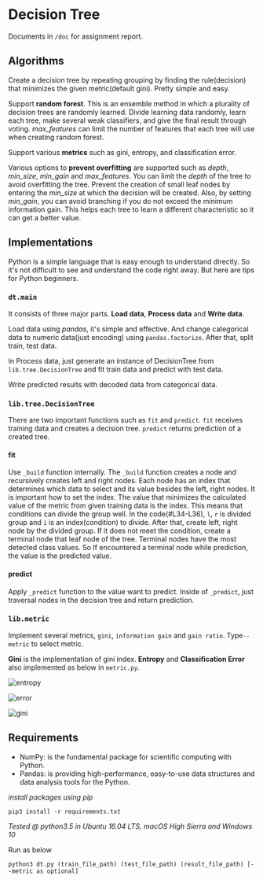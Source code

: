 # Decision Tree

Documents in `/doc` for assignment report.

## Algorithms

Create a decision tree by repeating grouping by finding the rule(decision) that minimizes the given metric(default gini). Pretty simple and easy.

Support **random forest**. This is an ensemble method in which a plurality of decision trees are randomly learned. Divide learning data randomly, learn each tree, make several weak classifiers, and give the final result through voting. *max_features* can limit the number of features that each tree will use when creating random forest.

Support various **metrics** such as gini, entropy, and classification error.

Various options to **prevent overfitting** are supported such as *depth*, *min_size*, *min_gain* and *max_features*. You can limit the *depth* of the tree to avoid overfitting the tree.  Prevent the creation of small leaf nodes by entering the *min_size* at which the decision will be created. Also, by setting *min_gain*, you can avoid branching if you do not exceed the minimum information gain. This helps each tree to learn a different characteristic so it can get a better value.

## Implementations

Python is a simple language that is easy enough to understand directly. So it's not difficult to see and understand the code right away. But here are tips for Python beginners.

### `dt.main`

It consists of three major parts. **Load data**, **Process data** and **Write data**.

Load data using *pandas*, it's simple and effective. And change categorical data to numeric data(just encoding) using `pandas.factorize`. After that, split train, test data.

In Process data, just generate an instance of DecisionTree from `lib.tree.DecisionTree` and fit train data and predict with test data.

Write predicted results with decoded data from categorical data.

### `lib.tree.DecisionTree`

There are two important functions such as `fit` and `predict`. `fit` receives training data and creates a decision tree. `predict` returns prediction of a created tree.

#### **fit**

Use `_build` function internally. The `_build` function creates a node and recursively creates left and right nodes. Each node has an index that determines which data to select and its value besides the left, right nodes. It is important how to set the index. The value that minimizes the calculated value of the metric from given training data is the index. This means that conditions can divide the group well. In the code(#L34-L36), `l`, `r` is divided group and `i` is an index(condition) to divide. After that, create left, right node by the divided group. If it does not meet the condition, create a terminal node that leaf node of the tree. Terminal nodes have the most detected class values. So If encountered a terminal node while prediction, the value is the predicted value.

#### **predict**

Apply `_predict` function to the value want to predict. Inside of `_predict`, just traversal nodes in the decision tree and return prediction.

### `lib.metric`

Implement several metrics, `gini`, `information gain` and `gain ratio`. Type`--metric` to select metric.

**Gini** is the implementation of gini index. **Entropy** and **Classification Error** also implemented as below in `metric.py`.

![entropy](https://hconnect.hanyang.ac.kr/2018_ITE4005_10035/2018_ITE4005_2015004584/raw/55a91b7a5a18d9565e19007066c66c178000f8d6/assignment2/images/eq_entropy.png)

![error](https://hconnect.hanyang.ac.kr/2018_ITE4005_10035/2018_ITE4005_2015004584/raw/55a91b7a5a18d9565e19007066c66c178000f8d6/assignment2/images/eq_error.png)

![gini](https://hconnect.hanyang.ac.kr/2018_ITE4005_10035/2018_ITE4005_2015004584/raw/55a91b7a5a18d9565e19007066c66c178000f8d6/assignment2/images/eq_gini.png)

## Requirements

- NumPy: is the fundamental package for scientific computing with Python.
- Pandas: is providing high-performance, easy-to-use data structures and data analysis tools for the Python.

*install packages using pip*
```
pip3 install -r requirements.txt
```

*Tested @ python3.5 in Ubuntu 16.04 LTS, macOS High Sierra and Windows 10*

Run as below
```
python3 dt.py (train_file_path) (test_file_path) (result_file_path) [--metric as optional]
```
